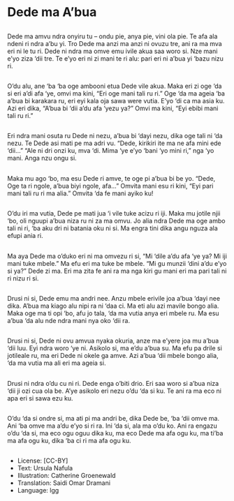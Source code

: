 # Dede ma A’bua

##
Dede ma amvu ndra onyiru tu –
ondu pie, anya pie, vini ola pie. Te
afa ala ndeni ri ndra a’bu yi. Tro
Dede ma anzi ma anzi ni ovuzu tre,
ani ra ma mva eri ni le tu ri.
Dede ni ndra ma omve emu ivile
akua saa woro si. Nze mani e’yo
ziza ‘dii tre. Te e’yo eri ni zi mani te
ri alu: pari eri ni a’bua yi ‘bazu nizu
ri.

##
O’du alu, ane ‘ba ‘ba oge ambooni
etua Dede vile akua. Maka eri zi oge
‘da si eri a’di afa ‘ye, omvi ma kini,
“Eri oge mani tali ru ri.”
Oge ‘da ma ageia ‘ba a’bua bi
karakara ru, eri eyi kala oja sawa
were vutia.
E’yo ‘di ca ma asia ku. Azi eri dika,
“A’bua bi ‘dii a’du afa ‘yezu ya?”
Omvi ma kini, “Eyi ebibi mani tali ru
ri.”

##
Eri ndra mani osuta ru Dede ni
nezu, a’bua bi ‘dayi nezu, dika oge
tali ni ‘da nezu. Te Dede asi mati pe
ma adri vu.
“Dede, kirikiri ite ma ne afa mini
ede ‘dii…”
“Ale ni dri onzi ku, mva ‘di. Mima ‘ye
e’yo ‘bani ‘yo mini ri,” nga ‘yo mani.
Anga nzu ongu si.

##
Maka mu ago ‘bo, ma esu Dede ri
amve, te oge pi a’bua bi be yo.
“Dede, Oge ta ri ngole, a’bua biyi
ngole, afa…”
Omvita mani esu ri kini, “Eyi pari
mani tali ru ri ma alia.”
Omvita ‘da fe mani ayiko ku!

##
O’du iri ma vutia, Dede pe mati jua
‘i vile tuke acizu ri iji.
Maka mu jotile njii ‘bo, oli nguupi
a’bua niza ru ni za ma omvu. Jo alia
ndra Dede ma oge ambo tali ni ri,
‘ba aku dri ni batania oku ni si.
Ma engra tini dika angu nguza ala
efupi ania ri.

##
Ma aya Dede ma o’duko eri ni ma
omvezu ri si, “Mi ‘dile a’du afa ‘ye
ya? Mi iji mani tuke mbele.”
Ma efu eri ma tuke be mbele. “Mi
gu munzii ‘dini a’du e’yo si ya?”
Dede zi ma.
Eri ma zita fe ani ra ma nga kiri gu
mani eri ma pari tali ni ri nizu ri si.

##
Drusi ni si, Dede emu ma andri nee.
Anzu mbele erivile joa a’bua ‘dayi
nee dika.
A’bua ma kiago alu nipi ra ni ‘daa
ci. Ma eti alu azi mavile bongo alia.
Maka oge ma ti opi ‘bo, afu jo tala,
‘da ma vutia anya eri mbele ru. Ma
esu a’bua ‘da alu nde ndra mani
nya oko ‘dii ra.

##
Drusi ni si, Dede ni ovu amvua
nyaka okuria, anze ma e’yere joa
mu a’bua ‘dii luu. Eyi ndra woro ‘ye
ni.
Asikolo si, ma e’du a’bua su. Ma efu
pa drile si jotileale ru, ma eri Dede
ni okele ga amve. Azi a’bua ‘dii
mbele bongo alia, ‘da ma vutia ma
ali eri ma ageia si.

##
Drusi ni ndra o’du cu ni ri. Dede
enga o’biti drio. Eri saa woro si
a’bua niza ‘dii ji ozi cua ola be.
A’ye asikolo eri nezu o’du ‘da si ku.
Te ani ra ma eco ni apa eri si sawa
ezu ku.

##
O’du ‘da si ondre si, ma ati pi ma
andri be, dika Dede be, ‘ba ‘dii
omve ma. Ani ‘ba omve ma a’du
e’yo si ri ra.
Ini ‘da si, ala ma o’du ko. Ani ra
engazu o’du ‘da si, ma eco ogu
oguu dika ku, ma eco Dede ma afa
ogu ku, ma ti’ba ma afa ogu ku,
dika ‘ba ci ri ma afa ogu ku.

##
* License: [CC-BY]
* Text: Ursula Nafula
* Illustration: Catherine Groenewald
* Translation: Saidi Omar Dramani
* Language: lgg
